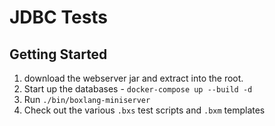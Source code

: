 # JDBC Tests

## Getting Started

1. download the webserver jar and extract into the root.
2. Start up the databases - `docker-compose up --build -d`
3. Run `./bin/boxlang-miniserver`
4. Check out the various `.bxs` test scripts and `.bxm` templates